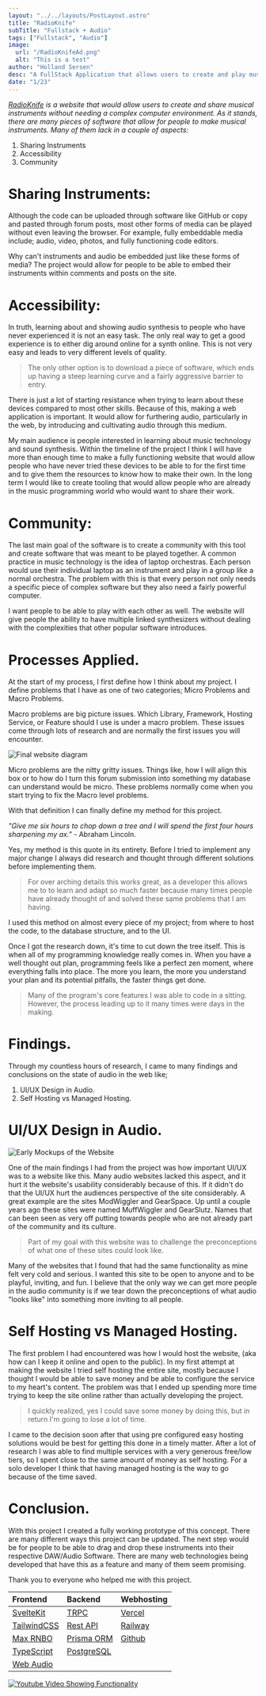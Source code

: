 ```yaml
---
layout: "../../layouts/PostLayout.astro"
title: "RadioKnife"
subTitle: "Fullstack + Audio"
tags: ["Fullstack", "Audio"]
image:
  url: "/RadioKnifeAd.png"
  alt: "This is a test"
author: "Holland Sersen"
desc: "A FullStack Application that allows users to create and play musical instruments all from the browser."
date: "1/23"
---
```


_[RadioKnife](https://radioknife.co) is a website that would allow users to create and share musical instruments without needing a complex computer environment. As it stands, there are many pieces of software that allow for people to make musical instruments. Many of them lack in a couple of aspects:_

1. Sharing Instruments
2. Accessibility
3. Community

# Sharing Instruments:

Although the code can be uploaded through software like GitHub or copy and pasted through forum posts, most other forms of media can be played without even leaving the browser. For example, fully embeddable media include; audio, video, photos, and fully functioning code editors.

Why can't instruments and audio be embedded just like these forms of media? The project would allow for people to be able to embed their instruments within comments and posts on the site.

# Accessibility:

In truth, learning about and showing audio synthesis to people who have never experienced it is not an easy task. The only real way to get a good experience is to either dig around online for a synth online. This is not very easy and leads to very different levels of quality.

> The only other option is to download a piece of software, which ends up having a steep learning curve and a fairly aggressive barrier to entry.

There is just a lot of starting resistance when trying to learn about these devices compared to most other skills.
Because of this, making a web application is important. It would allow for furthering audio, particularly in the web, by introducing and cultivating audio through this medium.

My main audience is people interested in learning about music technology and sound synthesis. Within the timeline of the project I think I will have more than enough time to make a fully functioning website that would allow people who have never tried these devices to be able to for the first time and to give them the resources to know how to make their own. In the long term I would like to create tooling that would allow people who are already in the music programming world who would want to share their work.

# Community:

The last main goal of the software is to create a community with this tool and create software that was meant to be played together. A common practice in music technology is the idea of laptop orchestras. Each person would use their individual laptop as an instrument and play in a group like a normal orchestra. The problem with this is that every person not only needs a specific piece of complex software but they also need a fairly powerful computer.

I want people to be able to play with each other as well. The website will give people the ability to have multiple linked synthesizers without dealing with the complexities that other popular software introduces.

# Processes Applied.

At the start of my process, I first define how I think about my project. I define problems that I have as one of two categories; Micro Problems and Macro Problems.

Macro problems are big picture issues. Which Library, Framework, Hosting Service, or Feature should I use is under a macro problem. These issues come through lots of research and are normally the first issues you will encounter.

![Final website diagram](/finalBoard.png)

Micro problems are the nitty gritty issues. Things like, how I will align this box or to how do I turn this forum submission into something my database can understand would be micro. These problems normally come when you start trying to fix the Macro level problems.

With that definition I can finally define my method for this project.

_"Give me six hours to chop down a tree and I will spend the first four hours sharpening my ax."_ - Abraham Lincoln.

Yes, my method is this quote in its entirety. Before I tried to implement any major change I always did research and thought through different solutions before implementing them.

> For over arching details this works great, as a developer this allows me to to learn and adapt so much faster because many times people have already thought of and solved these same problems that I am having.

I used this method on almost every piece of my project; from where to host the code, to the database structure, and to the UI.

Once I got the research down, it's time to cut down the tree itself. This is when all of my programming knowledge really comes in. When you have a well thought out plan, programming feels like a perfect zen moment, where everything falls into place. The more you learn, the more you understand your plan and its potential pitfalls, the faster things get done.

> Many of the program's core features I was able to code in a sitting. However, the process leading up to it many times were days in the making.

# Findings.

Through my countless hours of research, I came to many findings and conclusions on the state of audio in the web like;

1. UI/UX Design in Audio.
2. Self Hosting vs Managed Hosting.

# UI/UX Design in Audio.

![Early Mockups of the Website](/figmaBoards.png)

One of the main findings I had from the project was how important UI/UX was to a website like this. Many audio websites lacked this aspect, and it hurt it the website's usability considerably because of this. If it didn't do that the UI/UX hurt the audiences perspective of the site considerably. A great example are the sites ModWiggler and GearSpace. Up until a couple years ago these sites were named MuffWiggler and GearSlutz. Names that can been seen as very off putting towards people who are not already part of the community and its culture.

> Part of my goal with this website was to challenge the preconceptions of what one of these sites could look like.

Many of the websites that I found that had the same functionality as mine felt very cold and serious. I wanted this site to be open to anyone and to be playful, inviting, and fun. I believe that the only way we can get more people in the audio community is if we tear down the preconceptions of what audio "looks like" into something more inviting to all people.

# Self Hosting vs Managed Hosting.

The first problem I had encountered was how I would host the website, (aka how can I keep it online and open to the public). In my first attempt at making the website I tried self hosting the entire site, mostly because I thought I would be able to save money and be able to configure the service to my heart's content. The problem was that I ended up spending more time trying to keep the site online rather than actually developing the project.

> I quickly realized, yes I could save some money by doing this, but in return I'm going to lose a lot of time.

I came to the decision soon after that using pre configured easy hosting solutions would be best for getting this done in a timely matter. After a lot of research I was able to find multiple services with a very generous free/low tiers, so I spent close to the same amount of money as self hosting. For a solo developer I think that having managed hosting is the way to go because of the time saved.

# Conclusion.

With this project I created a fully working prototype of this concept. There are many different ways this project can be updated. The next step would be for people to be able to drag and drop these instruments into their respective DAW/Audio Software. There are many web technologies being developed that have this as a feature and many of them seem promising.

Thank you to everyone who helped me with this project.

| Frontend                                                                                  | Backend                                                                           | Webhosting                             |
| :---------------------------------------------------------------------------------------- | :-------------------------------------------------------------------------------- | :------------------------------------- |
| [SvelteKit](https://kit.svelte.dev/)                                                      | [TRPC](https://trpc.io/)                                                          | [Vercel](https://vercel.com/dashboard) |
| [TailwindCSS](https://tailwindcss.com/)                                                   | [Rest API](https://kit.svelte.dev/docs/routing)                                   | [Railway](https://railway.app/)        |
| [Max RNBO](https://rnbo.cycling74.com/)                                                   | [Prisma ORM](https://www.google.com/search?q=prisma+orm&sourceid=chrome&ie=UTF-8) | [Github](https://github.com/)          |
| [TypeScript](https://www.typescriptlang.org/)                                             | [PostgreSQL](https://www.postgresql.org/)                                         |                                        |
| [Web Audio](https://webaudio.github.io/web-audio-api/#dom-baseaudiocontext-onstatechange) |                                                                                   |

[![Youtube Video Showing Functionality ](https://img.youtube.com/vi/GRecsv-wqqY/0.jpg)](https://www.youtube.com/watch?v=GRecsv-wqqY)
